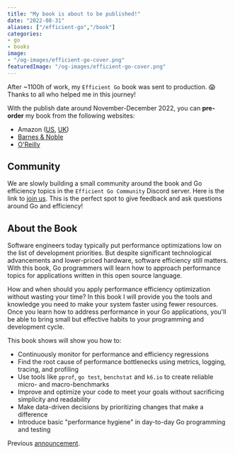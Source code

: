 ```yaml
---
title: "My book is about to be published!"
date: "2022-08-31"
aliases: ["/efficient-go","/book"]
categories:
- go
- books
image:
- "/og-images/efficient-go-cover.png"
featuredImage: "/og-images/efficient-go-cover.png"
---
```


After ~1100h of work, my `Efficient Go` book was sent to production. 😱 Thanks to all who helped me in this journey!

With the publish date around November-December 2022, you can **pre-order** my book from the following websites:

* Amazon ([US](https://www.amazon.com/Efficient-Go-Data-Driven-Performance-Optimization/dp/1098105710), [UK](https://www.amazon.co.uk/Efficient-Go-Data-Driven-Performance-Optimization/dp/1098105710?crid=XH6ZOQIV3IYH&keywords=Efficient+Go&qid=1662479068&s=books&sprefix=efficient+go%2Cstripbooks%2C152&sr=1-2&linkCode=ll1&tag=bwplotka-21&linkId=3c2d7389f9790829cf6bc46d6165f9b3&ref_=as_li_ss_tl))
* [Barnes & Noble](https://www.barnesandnoble.com/w/efficient-go-bartlomiej-plotka/1141565108?ean=9781098105716)
* [O'Reilly](https://www.oreilly.com/library/view/efficient-go/9781098105709/)

## Community

We are slowly building a small community around the book and Go efficiency topics in the `Efficient Go Community` Discord server. Here is the link to [join us](https://discord.com/invite/7g5MJqFcQG). This is the perfect spot to give feedback and ask questions around Go and efficiency!

## About the Book

Software engineers today typically put performance optimizations low on the list of development priorities. But despite significant technological advancements and lower-priced hardware, software efficiency still matters. With this book, Go programmers will learn how to approach performance topics for applications written in this open source language.

How and when should you apply performance efficiency optimization without wasting your time? In this book I will provide you the tools and knowledge you need to make your system faster using fewer resources. Once you learn how to address performance in your Go applications, you'll be able to bring small but effective habits to your programming and development cycle.

This book shows will show you how to:

* Continuously monitor for performance and efficiency regressions
* Find the root cause of performance bottlenecks using metrics, logging, tracing, and profiling
* Use tools like `pprof`, `go test`, `benchstat` and `k6.io` to create reliable micro- and macro-benchmarks
* Improve and optimize your code to meet your goals without sacrificing simplicity and readability
* Make data-driven decisions by prioritizing changes that make a difference
* Introduce basic "performance hygiene" in day-to-day Go programming and testing

Previous [announcement](./efficient-go.md).
